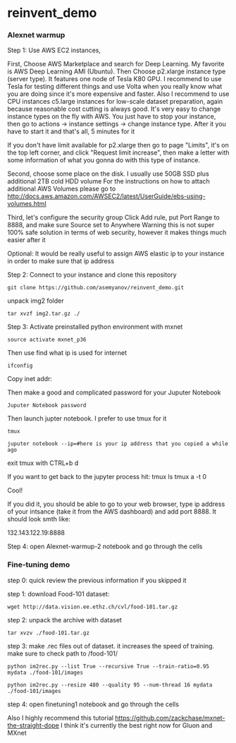 # reinvent_demo

### Alexnet warmup

Step 1: Use AWS EC2 instances, 

First, Choose AWS Marketplace and search for Deep Learning. My favorite is AWS Deep Learning AMI (Ubuntu).
Then Choose p2.xlarge instance type (server type).  It features one node of Tesla K80 GPU. I recommend to use Tesla for testing different things and use Volta when you really know what you are doing since it's more expensive and faster.
Also I recommend to use CPU instances c5.large instances for low-scale dataset preparation, again because reasonable cost cutting is always good.
It's very easy to change instance types on the fly with AWS. You just have to stop your instance, then go to actions -> instance settings -> change instance type. After it you have to start it and that's all, 5 minutes for it

If you don't have limit available for p2.xlarge then go to page "Limits", it's on the top left corner, and click "Request limit increase", then make a letter with some information of what you gonna do with this type of instance. 

Second, choose some place on the disk. I usually use 50GB SSD plus additional 2TB cold HDD volume
For the instructions on how to attach additional AWS Volumes please go to 
http://docs.aws.amazon.com/AWSEC2/latest/UserGuide/ebs-using-volumes.html

Third, let's configure the security group
Click Add rule, put Port Range to 8888, and make sure Source set to Anywhere
Warning this is not super 100% safe solution in terms of web security, however it makes things much easier after it

Optional:
It would be really useful to assign AWS elastic ip to your instance in order to make sure that ip address


Step 2: Connect to your instance and clone this repository

`git clone https://github.com/asemyanov/reinvent_demo.git`

unpack img2 folder

`tar xvzf img2.tar.gz ./`



Step 3:
Activate preinstalled python environment with mxnet

`source activate mxnet_p36`

Then use find what ip is used for internet

`ifconfig`

Copy inet addr:

Then make a good and complicated password for your Juputer Notebook

`Juputer Notebook password`

Then launch jupter notebook. I prefer to use tmux for it

`tmux`

`juputer notebook --ip=#here is your ip address that you copied a while ago`

exit tmux with CTRL+b  d

If you want to get back to the jupyter process hit:
tmux ls
tmux a -t 0

Cool!

If you did it, you should be able to go to your web browser, type ip address of your intsance (take it from the AWS dashboard)
and add port 8888. 
It should look smth like:

132.143.122.19:8888



Step 4: open Alexnet-warmup-2 notebook and go through the cells


### Fine-tuning demo

step 0: quick review the previous information if you skipped it

step 1: download Food-101 dataset:

`wget http://data.vision.ee.ethz.ch/cvl/food-101.tar.gz`

step 2: unpack the archive with dataset

`tar xvzv ./food-101.tar.gz`

step 3: make .rec files out of dataset. it increases the speed of training. make sure to check path to /food-101/

`python im2rec.py --list True --recursive True --train-ratio=0.95 mydata ./food-101/images `

`python im2rec.py --resize 480 --quality 95 --num-thread 16 mydata ./food-101/images `

step 4: open finetuning1 notebook and go through the cells





Also I highly recommend this tutorial 
https://github.com/zackchase/mxnet-the-straight-dope
I think it's currently the best right now for Gluon and MXnet

